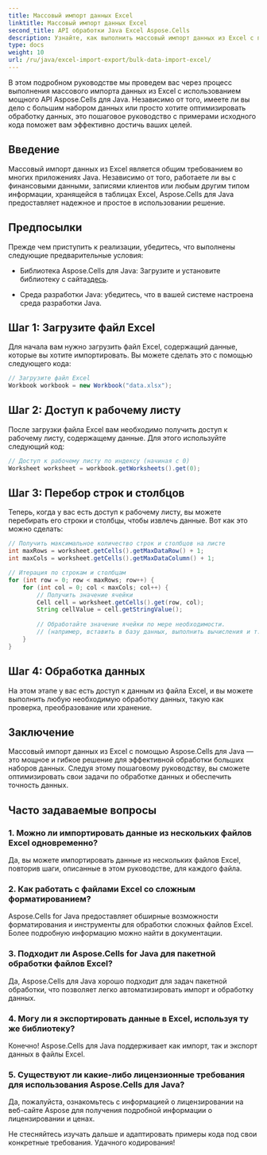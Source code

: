 ```yaml
---
title: Массовый импорт данных Excel
linktitle: Массовый импорт данных Excel
second_title: API обработки Java Excel Aspose.Cells
description: Узнайте, как выполнить массовый импорт данных из Excel с помощью API Aspose.Cells для Java. Оптимизируйте обработку данных с помощью этого пошагового руководства.
type: docs
weight: 10
url: /ru/java/excel-import-export/bulk-data-import-excel/
---
```


В этом подробном руководстве мы проведем вас через процесс выполнения массового импорта данных из Excel с использованием мощного API Aspose.Cells для Java. Независимо от того, имеете ли вы дело с большим набором данных или просто хотите оптимизировать обработку данных, это пошаговое руководство с примерами исходного кода поможет вам эффективно достичь ваших целей.

## Введение

Массовый импорт данных из Excel является общим требованием во многих приложениях Java. Независимо от того, работаете ли вы с финансовыми данными, записями клиентов или любым другим типом информации, хранящейся в таблицах Excel, Aspose.Cells для Java предоставляет надежное и простое в использовании решение.

## Предпосылки

Прежде чем приступить к реализации, убедитесь, что выполнены следующие предварительные условия:

-  Библиотека Aspose.Cells для Java: Загрузите и установите библиотеку с сайта[здесь](https://releases.aspose.com/cells/java/).

- Среда разработки Java: убедитесь, что в вашей системе настроена среда разработки Java.

## Шаг 1: Загрузите файл Excel

Для начала вам нужно загрузить файл Excel, содержащий данные, которые вы хотите импортировать. Вы можете сделать это с помощью следующего кода:

```java
// Загрузите файл Excel
Workbook workbook = new Workbook("data.xlsx");
```

## Шаг 2: Доступ к рабочему листу

После загрузки файла Excel вам необходимо получить доступ к рабочему листу, содержащему данные. Для этого используйте следующий код:

```java
// Доступ к рабочему листу по индексу (начиная с 0)
Worksheet worksheet = workbook.getWorksheets().get(0);
```

## Шаг 3: Перебор строк и столбцов

Теперь, когда у вас есть доступ к рабочему листу, вы можете перебирать его строки и столбцы, чтобы извлечь данные. Вот как это можно сделать:

```java
// Получить максимальное количество строк и столбцов на листе
int maxRows = worksheet.getCells().getMaxDataRow() + 1;
int maxCols = worksheet.getCells().getMaxDataColumn() + 1;

// Итерация по строкам и столбцам
for (int row = 0; row < maxRows; row++) {
    for (int col = 0; col < maxCols; col++) {
        // Получить значение ячейки
        Cell cell = worksheet.getCells().get(row, col);
        String cellValue = cell.getStringValue();
        
        // Обработайте значение ячейки по мере необходимости.
        // (например, вставить в базу данных, выполнить вычисления и т. д.)
    }
}
```

## Шаг 4: Обработка данных

На этом этапе у вас есть доступ к данным из файла Excel, и вы можете выполнить любую необходимую обработку данных, такую как проверка, преобразование или хранение.

## Заключение

Массовый импорт данных из Excel с помощью Aspose.Cells для Java — это мощное и гибкое решение для эффективной обработки больших наборов данных. Следуя этому пошаговому руководству, вы сможете оптимизировать свои задачи по обработке данных и обеспечить точность данных.

## Часто задаваемые вопросы

### 1. Можно ли импортировать данные из нескольких файлов Excel одновременно?

Да, вы можете импортировать данные из нескольких файлов Excel, повторив шаги, описанные в этом руководстве, для каждого файла.

### 2. Как работать с файлами Excel со сложным форматированием?

Aspose.Cells for Java предоставляет обширные возможности форматирования и инструменты для обработки сложных файлов Excel. Более подробную информацию можно найти в документации.

### 3. Подходит ли Aspose.Cells for Java для пакетной обработки файлов Excel?

Да, Aspose.Cells для Java хорошо подходит для задач пакетной обработки, что позволяет легко автоматизировать импорт и обработку данных.

### 4. Могу ли я экспортировать данные в Excel, используя ту же библиотеку?

Конечно! Aspose.Cells для Java поддерживает как импорт, так и экспорт данных в файлы Excel.

### 5. Существуют ли какие-либо лицензионные требования для использования Aspose.Cells для Java?

Да, пожалуйста, ознакомьтесь с информацией о лицензировании на веб-сайте Aspose для получения подробной информации о лицензировании и ценах.

Не стесняйтесь изучать дальше и адаптировать примеры кода под свои конкретные требования. Удачного кодирования!